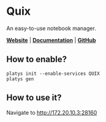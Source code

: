 # Quix

An easy-to-use notebook manager.

**[Website](https://wix.github.io/quix/)** | **[Documentation](https://wix.github.io/quix/docs/installation)** | **[GitHub](https://github.com/wix/quix)**

## How to enable?

```
platys init --enable-services QUIX
platys gen
```

## How to use it?

Navigate to <http://172.20.10.3:28160>